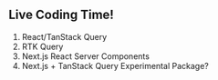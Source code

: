 ## Live Coding Time!

1. React/TanStack Query
2. RTK Query
3. Next.js React Server Components
4. Next.js + TanStack Query Experimental Package?